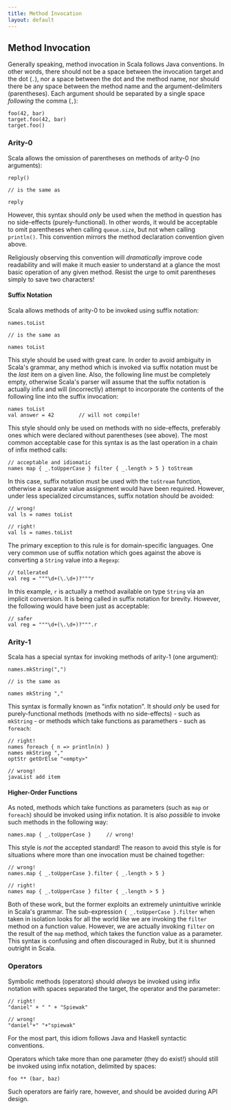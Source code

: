```yaml
---
title: Method Invocation
layout: default
---
```


## Method Invocation

Generally speaking, method invocation in Scala follows Java conventions.  In
other words, there should not be a space between the invocation target and the
dot (``.``), nor a space between the dot and the method name, nor should there
be any space between the method name and the argument-delimiters (parentheses).
Each argument should be separated by a single space *following* the comma (``,``):
    
    foo(42, bar)
    target.foo(42, bar)
    target.foo()


### Arity-0

Scala allows the omission of parentheses on methods of arity-0 (no arguments):
    
    reply()
    
    // is the same as
    
    reply
    
However, this syntax should *only* be used when the method in question has no
side-effects (purely-functional).  In other words, it would be acceptable to
omit parentheses when calling ``queue.size``, but not when calling ``println()``.
This convention mirrors the method declaration convention given above.

Religiously observing this convention will *dramatically* improve code readability
and will make it much easier to understand at a glance the most basic operation
of any given method.  Resist the urge to omit parentheses simply to save two
characters!

#### Suffix Notation

Scala allows methods of arity-0 to be invoked using suffix notation:
    
    names.toList
    
    // is the same as
    
    names toList
    
This style should be used with great care.  In order to avoid ambiguity in Scala's
grammar, any method which is invoked via suffix notation must be the *last* item
on a given line.  Also, the following line must be completely empty, otherwise
Scala's parser will assume that the suffix notation is actually infix and will
(incorrectly) attempt to incorporate the contents of the following line into the
suffix invocation:
    
    names toList
    val answer = 42        // will not compile!
    
This style should only be used on methods with no side-effects, preferably ones
which were declared without parentheses (see above).  The most common acceptable
case for this syntax is as the last operation in a chain of infix method calls:
    
    // acceptable and idiomatic
    names map { _.toUpperCase } filter { _.length > 5 } toStream

In this case, suffix notation must be used with the ``toStream`` function,
otherwise a separate value assignment would have been required.  However, under
less specialized circumstances, suffix notation should be avoided:
    
    // wrong!
    val ls = names toList
    
    // right!
    val ls = names.toList
    
The primary exception to this rule is for domain-specific languages.  One very
common use of suffix notation which goes against the above is converting a
``String`` value into a ``Regexp``:
    
    // tollerated
    val reg = """\d+(\.\d+)?"""r
    
In this example, ``r`` is actually a method available on type ``String`` via an
implicit conversion.  It is being called in suffix notation for brevity.
However, the following would have been just as acceptable:
    
    // safer
    val reg = """\d+(\.\d+)?""".r


### Arity-1

Scala has a special syntax for invoking methods of arity-1 (one argument):
    
    names.mkString(",")
    
    // is the same as
    
    names mkString ","
    
This syntax is formally known as "infix notation".  It should *only* be used for
purely-functional methods (methods with no side-effects) - such as ``mkString`` -
or methods which take functions as paramethers - such as ``foreach``:
    
    // right!
    names foreach { n => println(n) }
    names mkString ","
    optStr getOrElse "<empty>"
    
    // wrong!
    javaList add item

#### Higher-Order Functions

As noted, methods which take functions as parameters (such as ``map`` or ``foreach``)
should be invoked using infix notation.  It is also *possible* to invoke such
methods in the following way:
    
    names.map { _.toUpperCase }     // wrong!
    
This style is *not* the accepted standard!  The reason to avoid this style is
for situations where more than one invocation must be chained together:
    
    // wrong!
    names.map { _.toUpperCase }.filter { _.length > 5 }
    
    // right!
    names map { _.toUpperCase } filter { _.length > 5 }

Both of these work, but the former exploits an extremely unintuitive wrinkle in
Scala's grammar.  The sub-expression ``{ _.toUpperCase }.filter`` when taken in
isolation looks for all the world like we are invoking the ``filter`` method on
a function value.  However, we are actually invoking ``filter`` on the result of
the ``map`` method, which takes the function value as a parameter.  This syntax
is confusing and often discouraged in Ruby, but it is shunned outright in Scala.


### Operators

Symbolic methods (operators) should *always* be invoked using infix notation with
spaces separated the target, the operator and the parameter:
    
    // right!
    "daniel" + " " + "Spiewak"
    
    // wrong!
    "daniel"+" "+"spiewak"
    
For the most part, this idiom follows Java and Haskell syntactic conventions.

Operators which take more than one parameter (they do exist!) should still be
invoked using infix notation, delimited by spaces:
    
    foo ** (bar, baz)
    
Such operators are fairly rare, however, and should be avoided during API design.
